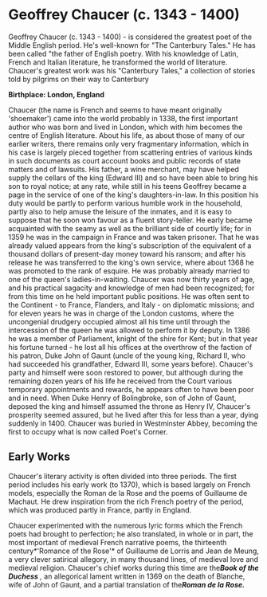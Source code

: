 Geoffrey Chaucer (c. 1343 - 1400)
=================================

Geoffrey Chaucer (c. 1343 - 1400) - is considered the greatest poet of
the Middle English period. He's well-known for "The Canterbury Tales."
He has been called "the father of English poetry. With his knowledge of
Latin, French and Italian literature, he transformed the world of
literature. Chaucer's greatest work was his "Canterbury Tales," a
collection of stories told by pilgrims on their way to Canterbury

**Birthplace: London, England**

Chaucer (the name is French and seems to have meant originally
'shoemaker') came into the world probably in 1338, the first important
author who was born and lived in London, which with him becomes the
centre of English literature. About his life, as about those of many of
our earlier writers, there remains only very fragmentary information,
which in his case is largely pieced together from scattering entries of
various kinds in such documents as court account books and public
records of state matters and of lawsuits. His father, a wine merchant,
may have helped supply the cellars of the king (Edward III) and so have
been able to bring his son to royal notice; at any rate, while still in
his teens Geoffrey became a page in the service of one of the king's
daughters-in-law. In this position his duty would be partly to perform
various humble work in the household, partly also to help amuse the
leisure of the inmates, and it is easy to suppose that he soon won
favour as a fluent story-teller. He early became acquainted with the
seamy as well as the brilliant side of courtly life; for in 1359 he was
in the campaign in France and was taken prisoner. That he was already
valued appears from the king's subscription of the equivalent of a
thousand dollars of present-day money toward his ransom; and after his
release he was transferred to the king's own service, where about 1368
he was promoted to the rank of esquire. He was probably already married
to one of the queen's ladies-in-waiting. Chaucer was now thirty years of
age, and his practical sagacity and knowledge of men had been
recognized; for from this time on he held important public positions. He
was often sent to the Continent - to France, Flanders, and Italy - on
diplomatic missions; and for eleven years he was in charge of the London
customs, where the uncongenial drudgery occupied almost all his time
until through the intercession of the queen he was allowed to perform it
by deputy. In 1386 he was a member of Parliament, knight of the shire
for Kent; but in that year his fortune turned - he lost all his offices
at the overthrow of the faction of his patron, Duke John of Gaunt (uncle
of the young king, Richard II, who had succeeded his grandfather, Edward
III, some years before). Chaucer's party and himself were soon restored
to power, but although during the remaining dozen years of his life he
received from the Court various temporary appointments and rewards, he
appears often to have been poor and in need. When Duke Henry of
Bolingbroke, son of John of Gaunt, deposed the king and himself assumed
the throne as Henry IV, Chaucer's prosperity seemed assured, but he
lived after this for less than a year, dying suddenly in 1400. Chaucer
was buried in Westminster Abbey, becoming the first to occupy what is
now called Poet's Corner.

Early Works
-----------

Chaucer's literary activity is often divided into three periods. The
first period includes his early work (to 1370), which is based largely
on French models, especially the Roman de la Rose and the poems of
Guillaume de Machaut. He drew inspiration from the rich French poetry of
the period, which was produced partly in France, partly in England.

Chaucer experimented with the numerous lyric forms which the French
poets had brought to perfection; he also translated, in whole or in
part, the most important of medieval French narrative poems, the
thirteenth century*'Romance of the Rose'* of Guillaume de Lorris and
Jean de Meung, a very clever satirical allegory, in many thousand lines,
of medieval love and medieval religion. Chaucer's chief works during
this time are the***Book of the Duchess*** *,* an allegorical lament
written in 1369 on the death of Blanche, wife of John of Gaunt, and a
partial translation of the***Roman de la Rose.***


